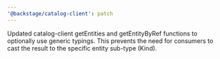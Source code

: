 ```yaml
---
'@backstage/catalog-client': patch
---
```


Updated catalog-client getEntities and getEntityByRef functions to optionally use generic typings. This prevents the need for consumers to cast the result to the specific entity sub-type (Kind).

